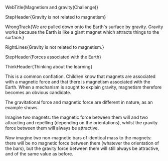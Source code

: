 WebTitle{Magnetism and gravity(Challenge)}

StepHeader{Gravity is not related to magnetism}

WrongTrack{We are pulled down onto the Earth&apos;s surface by gravity. Gravity works because the Earth is like a giant magnet which attracts things to the surface.}

RightLines{Gravity is not related to magnetism.}

StepHeader{Forces associated with the Earth}

ThinkHeader{Thinking about the learning}

This is a common conflation. Children know that magnets are associated with a magnetic force and that there is magnetism associated with the Earth. When a mechanism is sought to explain gravity, magnetism therefore becomes an obvious candidate.

The gravitational force and magnetic force are different in nature, as an example shows.

Imagine two magnets: the magnetic force between them will and two attracting and repelling (depending on the orientations), whilst the gravity force between them will always be attractive.

Now imagine two non-magnetic bars of identical mass to the magnets: there will be no magnetic force between them (whatever the orientation of the bars), but the gravity force between them will still always be attractive, and of the same value as before.

